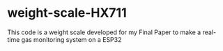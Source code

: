 # weight-scale-HX711
This code is a weight scale developed for my Final Paper to make a real-time gas monitoring system on a ESP32
